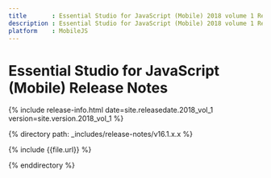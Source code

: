 ```yaml
---
title       : Essential Studio for JavaScript (Mobile) 2018 volume 1 Release Notes
description : Essential Studio for JavaScript (Mobile) 2018 volume 1 Release Notes
platform    : MobileJS
---
```


# Essential Studio for JavaScript (Mobile) Release Notes

{% include release-info.html date=site.releasedate.2018_vol_1 version=site.version.2018_vol_1 %} 

{% directory path: _includes/release-notes/v16.1.x.x %}

{% include {{file.url}} %}

{% enddirectory %}